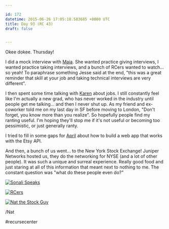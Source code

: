 ```yaml
---

id: 172
datetime: 2015-06-26 17:05:18.583685 +0000 UTC
title: Day 93 (RC 43)
draft: false


---
```


Okee dokee. Thursday!

I did a mock interview with [Maia](http://code.maiamccormick.com/). She wanted practice giving interviews, I wanted practice taking interviews, and a bunch of RCers wanted to watch... so yeah! To paraphrase something Jesse said at the end, "this was a great reminder that skill at your job and taking technical interviews are very different".

I then spent some time talking with [Karen](https://twitter.com/KarenPunkPunk) about jobs. I still constantly feel like I'm actually a new grad, who has never worked in the industry until people get me talking... and then I never shut up. As my friend and ex-coworker told me on my last day in SF before moving to London, "Don't forget, you know more than you realize". So hopefully people find my ranting useful. I'm hoping they'll stop me if it's not useful or becoming too pessimistic, or just generally ranty.

I tried to fill in some gaps for [April](https://github.com/anneal) about how to build a web app that works with the Etsy API. 

And then, a bunch of us went... to the New York Stock Exchange! Juniper Networks hosted us, they do the networking for NYSE (and a lot of other people). It was such a unique and surreal experience. Really good food and just staring at all of this information that meant next to nothing to me. The constant question was "what do these people even do?" 

<a href="https://www.flickr.com/photos/icco/18557212274" title="Sonali Speaks by Nat Welch, on Flickr"><img src="https://c1.staticflickr.com/1/310/18557212274_4820ba30e5_b.jpg"  alt="Sonali Speaks"></a>

<a href="https://www.flickr.com/photos/icco/18557231704" title="RCers by Nat Welch, on Flickr"><img src="https://c1.staticflickr.com/1/380/18557231704_705001e20b_b.jpg" alt="RCers"></a>

<a href="https://www.flickr.com/photos/icco/18992092400" title="Nat the Stock Guy by Nat Welch, on Flickr"><img src="https://c1.staticflickr.com/1/374/18992092400_44df5bbc3d_z.jpg"  alt="Nat the Stock Guy"></a>

/Nat

#recursecenter

